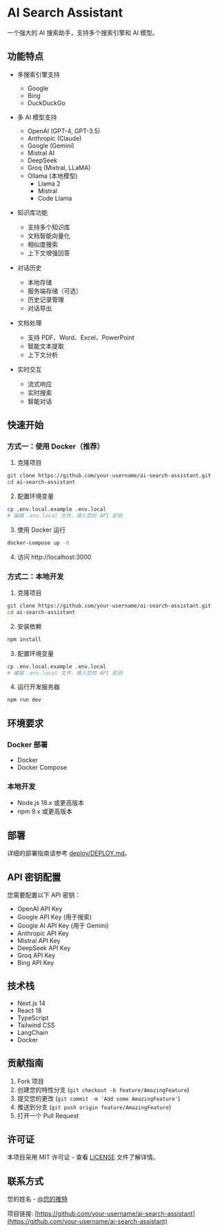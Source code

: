 # AI Search Assistant

一个强大的 AI 搜索助手，支持多个搜索引擎和 AI 模型。

## 功能特点

- 多搜索引擎支持
  - Google
  - Bing
  - DuckDuckGo

- 多 AI 模型支持
  - OpenAI (GPT-4, GPT-3.5)
  - Anthropic (Claude)
  - Google (Gemini)
  - Mistral AI
  - DeepSeek
  - Groq (Mixtral, LLaMA)
  - Ollama (本地模型)
    - Llama 2
    - Mistral
    - Code Llama

- 知识库功能
  - 支持多个知识库
  - 文档智能向量化
  - 相似度搜索
  - 上下文增强回答

- 对话历史
  - 本地存储
  - 服务端存储（可选）
  - 历史记录管理
  - 对话导出

- 文档处理
  - 支持 PDF、Word、Excel、PowerPoint
  - 智能文本提取
  - 上下文分析

- 实时交互
  - 流式响应
  - 实时搜索
  - 智能对话

## 快速开始

### 方式一：使用 Docker（推荐）

1. 克隆项目
```bash
git clone https://github.com/your-username/ai-search-assistant.git
cd ai-search-assistant
```

2. 配置环境变量
```bash
cp .env.local.example .env.local
# 编辑 .env.local 文件，填入您的 API 密钥
```

3. 使用 Docker 运行
```bash
docker-compose up -d
```

4. 访问 http://localhost:3000

### 方式二：本地开发

1. 克隆项目
```bash
git clone https://github.com/your-username/ai-search-assistant.git
cd ai-search-assistant
```

2. 安装依赖
```bash
npm install
```

3. 配置环境变量
```bash
cp .env.local.example .env.local
# 编辑 .env.local 文件，填入您的 API 密钥
```

4. 运行开发服务器
```bash
npm run dev
```

## 环境要求

### Docker 部署
- Docker
- Docker Compose

### 本地开发
- Node.js 18.x 或更高版本
- npm 9.x 或更高版本

## 部署

详细的部署指南请参考 [deploy/DEPLOY.md](deploy/DEPLOY.md)。

## API 密钥配置

您需要配置以下 API 密钥：

- OpenAI API Key
- Google API Key (用于搜索)
- Google AI API Key (用于 Gemini)
- Anthropic API Key
- Mistral API Key
- DeepSeek API Key
- Groq API Key
- Bing API Key

## 技术栈

- Next.js 14
- React 18
- TypeScript
- Tailwind CSS
- LangChain
- Docker

## 贡献指南

1. Fork 项目
2. 创建您的特性分支 (`git checkout -b feature/AmazingFeature`)
3. 提交您的更改 (`git commit -m 'Add some AmazingFeature'`)
4. 推送到分支 (`git push origin feature/AmazingFeature`)
5. 打开一个 Pull Request

## 许可证

本项目采用 MIT 许可证 - 查看 [LICENSE](LICENSE) 文件了解详情。

## 联系方式

您的姓名 - [@您的推特](https://twitter.com/your_username)

项目链接: [https://github.com/your-username/ai-search-assistant](https://github.com/your-username/ai-search-assistant)
